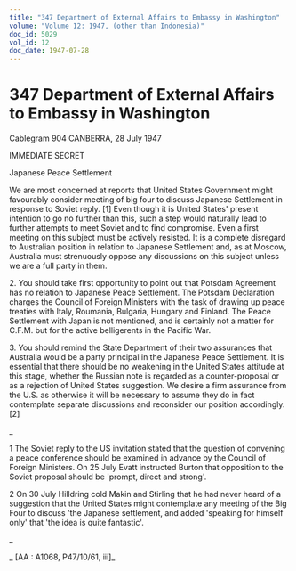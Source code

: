 ```yaml
---
title: "347 Department of External Affairs to Embassy in Washington"
volume: "Volume 12: 1947, (other than Indonesia)"
doc_id: 5029
vol_id: 12
doc_date: 1947-07-28
---
```


# 347 Department of External Affairs to Embassy in Washington

Cablegram 904 CANBERRA, 28 July 1947

IMMEDIATE SECRET

Japanese Peace Settlement

We are most concerned at reports that United States Government might favourably consider meeting of big four to discuss Japanese Settlement in response to Soviet reply. [1] Even though it is United States' present intention to go no further than this, such a step would naturally lead to further attempts to meet Soviet and to find compromise. Even a first meeting on this subject must be actively resisted. It is a complete disregard to Australian position in relation to Japanese Settlement and, as at Moscow, Australia must strenuously oppose any discussions on this subject unless we are a full party in them.

2\. You should take first opportunity to point out that Potsdam Agreement has no relation to Japanese Peace Settlement. The Potsdam Declaration charges the Council of Foreign Ministers with the task of drawing up peace treaties with Italy, Roumania, Bulgaria, Hungary and Finland. The Peace Settlement with Japan is not mentioned, and is certainly not a matter for C.F.M. but for the active belligerents in the Pacific War.

3\. You should remind the State Department of their two assurances that Australia would be a party principal in the Japanese Peace Settlement. It is essential that there should be no weakening in the United States attitude at this stage, whether the Russian note is regarded as a counter-proposal or as a rejection of United States suggestion. We desire a firm assurance from the U.S. as otherwise it will be necessary to assume they do in fact contemplate separate discussions and reconsider our position accordingly. [2]

_

1 The Soviet reply to the US invitation stated that the question of convening a peace conference should be examined in advance by the Council of Foreign Ministers. On 25 July Evatt instructed Burton that opposition to the Soviet proposal should be 'prompt, direct and strong'.

2 On 30 July Hilldring cold Makin and Stirling that he had never heard of a suggestion that the United States might contemplate any meeting of the Big Four to discuss 'the Japanese settlement, and added 'speaking for himself only' that 'the idea is quite fantastic'.

_

_ [AA : A1068, P47/10/61, iii]_

